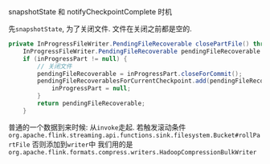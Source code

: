 snapshotState 和 notifyCheckpointComplete 时机

先`snapshotState`, 为了关闭文件. 文件在关闭之前都是空的. 

```java
private InProgressFileWriter.PendingFileRecoverable closePartFile() throws IOException {
	InProgressFileWriter.PendingFileRecoverable pendingFileRecoverable = null;
	if (inProgressPart != null) {
		// 关闭文件
		pendingFileRecoverable = inProgressPart.closeForCommit();			 
		pendingFileRecoverablesForCurrentCheckpoint.add(pendingFileRecoverable);
			inProgressPart = null;
		}
		return pendingFileRecoverable;
	}
```

普通的一个数据到来时候:
从`invoke`走起.
若触发滚动条件
`org.apache.flink.streaming.api.functions.sink.filesystem.Bucket#rollPartFile`
否则添加到`writer`中
我们用的是`org.apache.flink.formats.compress.writers.HadoopCompressionBulkWriter`
